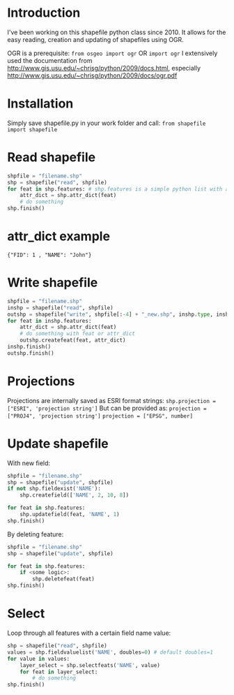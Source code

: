 # Introduction
I've been working on this shapefile python class since 2010. It allows for the easy reading, creation and updating of shapefiles using OGR.

OGR is a prerequisite:
`from osgeo import ogr`
OR
`import ogr`
I extensively used the documentation from http://www.gis.usu.edu/~chrisg/python/2009/docs.html, especially http://www.gis.usu.edu/~chrisg/python/2009/docs/ogr.pdf

# Installation
Simply save shapefile.py in your work folder and call:
`from shapefile import shapefile`

# Read shapefile
`````python
shpfile = "filename.shp"
shp = shapefile("read", shpfile)
for feat in shp.features: # shp.features is a simple python list with all the features loaded.
    attr_dict = shp.attr_dict(feat)
    # do something
shp.finish()
`````

# attr_dict example
`{"FID": 1 , "NAME": "John"}`

# Write shapefile
`````python
shpfile = "filename.shp"
inshp = shapefile("read", shpfile)
outshp = shapefile("write", shpfile[:-4] + "_new.shp", inshp.type, inshp.fieldslist, inshp.projection)
for feat in inshp.features:
    attr_dict = shp.attr_dict(feat)
    # do something with feat or attr_dict
    outshp.createfeat(feat, attr_dict)
inshp.finish()
outshp.finish()
`````

# Projections
Projections are internally saved as ESRI format strings:
`shp.projection = ["ESRI", 'projection string']`
But can be provided as:
`projection = ["PROJ4", 'projection string']`
`projection = ["EPSG", number]`

# Update shapefile

With new field:
`````python
shpfile = "filename.shp"
shp = shapefile("update", shpfile)
if not shp.fieldexist('NAME'):
    shp.createfield(['NAME', 2, 10, 8])

for feat in shp.features:
    shp.updatefield(feat, 'NAME', 1)
shp.finish()
`````

By deleting feature:
`````python
shpfile = "filename.shp"
shp = shapefile("update", shpfile)

for feat in shp.features:
    if <some logic>:
        shp.deletefeat(feat)
shp.finish()
`````

# Select
Loop through all features with a certain field name value:
`````python
shp = shapefile("read", shpfile)
values = shp.fieldvaluelist('NAME', doubles=0) # default doubles=1 
for value in values:
    layer_select = shp.selectfeats('NAME', value)
    for feat in layer_select:
        # do something
shp.finish()
`````